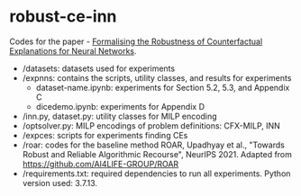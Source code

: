 # robust-ce-inn

Codes for the paper - [Formalising the Robustness of Counterfactual Explanations for Neural Networks](https://arxiv.org/abs/2208.14878).

- /datasets: datasets used for experiments
- /expnns: contains the scripts, utility classes, and results for experiments
  - dataset-name.ipynb: experiments for Section 5.2, 5.3, and Appendix C
  - dicedemo.ipynb: experiments for Appendix D
- /inn.py, dataset.py: utility classes for MILP encoding
- /optsolver.py: MILP encodings of problem definitions: CFX-MILP, INN
- /expces: scripts for experiments finding CEs
- /roar: codes for the baseline method ROAR, Upadhyay et al., "Towards Robust and Reliable Algorithmic Recourse", NeurIPS 2021. Adapted from https://github.com/AI4LIFE-GROUP/ROAR
- /requirements.txt: required dependencies to run all experiments. Python version used: 3.7.13.
